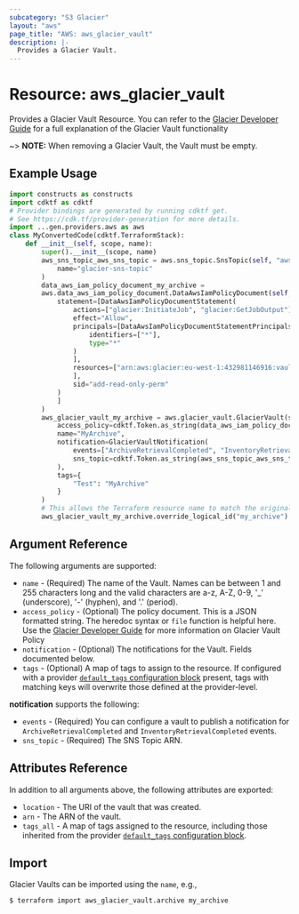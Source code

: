 ```yaml
---
subcategory: "S3 Glacier"
layout: "aws"
page_title: "AWS: aws_glacier_vault"
description: |-
  Provides a Glacier Vault.
---
```


# Resource: aws_glacier_vault

Provides a Glacier Vault Resource. You can refer to the [Glacier Developer Guide](https://docs.aws.amazon.com/amazonglacier/latest/dev/working-with-vaults.html) for a full explanation of the Glacier Vault functionality

~> **NOTE:** When removing a Glacier Vault, the Vault must be empty.

## Example Usage

```python
import constructs as constructs
import cdktf as cdktf
# Provider bindings are generated by running cdktf get.
# See https://cdk.tf/provider-generation for more details.
import ...gen.providers.aws as aws
class MyConvertedCode(cdktf.TerraformStack):
    def __init__(self, scope, name):
        super().__init__(scope, name)
        aws_sns_topic_aws_sns_topic = aws.sns_topic.SnsTopic(self, "aws_sns_topic",
            name="glacier-sns-topic"
        )
        data_aws_iam_policy_document_my_archive =
        aws.data_aws_iam_policy_document.DataAwsIamPolicyDocument(self, "my_archive",
            statement=[DataAwsIamPolicyDocumentStatement(
                actions=["glacier:InitiateJob", "glacier:GetJobOutput"],
                effect="Allow",
                principals=[DataAwsIamPolicyDocumentStatementPrincipals(
                    identifiers=["*"],
                    type="*"
                )
                ],
                resources=["arn:aws:glacier:eu-west-1:432981146916:vaults/MyArchive"
                ],
                sid="add-read-only-perm"
            )
            ]
        )
        aws_glacier_vault_my_archive = aws.glacier_vault.GlacierVault(self, "my_archive_2",
            access_policy=cdktf.Token.as_string(data_aws_iam_policy_document_my_archive.json),
            name="MyArchive",
            notification=GlacierVaultNotification(
                events=["ArchiveRetrievalCompleted", "InventoryRetrievalCompleted"],
                sns_topic=cdktf.Token.as_string(aws_sns_topic_aws_sns_topic.arn)
            ),
            tags={
                "Test": "MyArchive"
            }
        )
        # This allows the Terraform resource name to match the original name. You can remove the call if you don't need them to match.
        aws_glacier_vault_my_archive.override_logical_id("my_archive")
```

## Argument Reference

The following arguments are supported:

* `name` - (Required) The name of the Vault. Names can be between 1 and 255 characters long and the valid characters are a-z, A-Z, 0-9, '_' (underscore), '-' (hyphen), and '.' (period).
* `access_policy` - (Optional) The policy document. This is a JSON formatted string.
  The heredoc syntax or `file` function is helpful here. Use the [Glacier Developer Guide](https://docs.aws.amazon.com/amazonglacier/latest/dev/vault-access-policy.html) for more information on Glacier Vault Policy
* `notification` - (Optional) The notifications for the Vault. Fields documented below.
* `tags` - (Optional) A map of tags to assign to the resource. If configured with a provider [`default_tags` configuration block](https://registry.terraform.io/providers/hashicorp/aws/latest/docs#default_tags-configuration-block) present, tags with matching keys will overwrite those defined at the provider-level.

**notification** supports the following:

* `events` - (Required) You can configure a vault to publish a notification for `ArchiveRetrievalCompleted` and `InventoryRetrievalCompleted` events.
* `sns_topic` - (Required) The SNS Topic ARN.

## Attributes Reference

In addition to all arguments above, the following attributes are exported:

* `location` - The URI of the vault that was created.
* `arn` - The ARN of the vault.
* `tags_all` - A map of tags assigned to the resource, including those inherited from the provider [`default_tags` configuration block](https://registry.terraform.io/providers/hashicorp/aws/latest/docs#default_tags-configuration-block).

## Import

Glacier Vaults can be imported using the `name`, e.g.,

```
$ terraform import aws_glacier_vault.archive my_archive
```

<!-- cache-key: cdktf-0.17.0-pre.15 input-c580ac81f9e3d3cbac3e001be89d062043c7a45620764d6c624dbdd90387794e -->